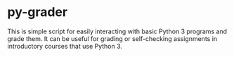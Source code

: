 py-grader
=========

This is simple script for easily interacting with basic Python 3 programs and grade them. It can be useful for grading or self-checking assignments in introductory courses that use Python 3.

